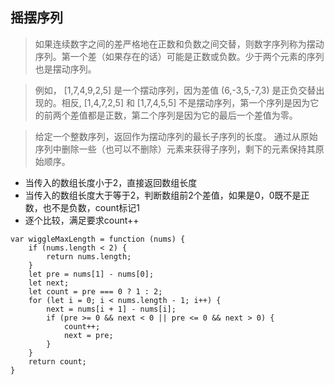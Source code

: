## 摇摆序列

> 如果连续数字之间的差严格地在正数和负数之间交替，则数字序列称为摆动序列。第一个差（如果存在的话）可能是正数或负数。少于两个元素的序列也是摆动序列。

> 例如， [1,7,4,9,2,5] 是一个摆动序列，因为差值 (6,-3,5,-7,3) 是正负交替出现的。相反, [1,4,7,2,5] 和 [1,7,4,5,5] 不是摆动序列，第一个序列是因为它的前两个差值都是正数，第二个序列是因为它的最后一个差值为零。

> 给定一个整数序列，返回作为摆动序列的最长子序列的长度。 通过从原始序列中删除一些（也可以不删除）元素来获得子序列，剩下的元素保持其原始顺序。

- 当传入的数组长度小于2，直接返回数组长度
- 当传入的数组长度大于等于2，判断数组前2个差值，如果是0，0既不是正数，也不是负数，count标记1
- 逐个比较，满足要求count++

```
var wiggleMaxLength = function (nums) {
    if (nums.length < 2) {
        return nums.length;
    }
    let pre = nums[1] - nums[0];
    let next;
    let count = pre === 0 ? 1 : 2;
    for (let i = 0; i < nums.length - 1; i++) {
        next = nums[i + 1] - nums[i];
        if (pre >= 0 && next < 0 || pre <= 0 && next > 0) {
            count++;
            next = pre;
        }
    }
    return count;
}
```